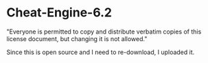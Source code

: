 Cheat-Engine-6.2
================

"Everyone is permitted to copy and distribute verbatim copies of this license document, but changing it is not allowed."

Since this is open source and I need to re-download, I uploaded it.